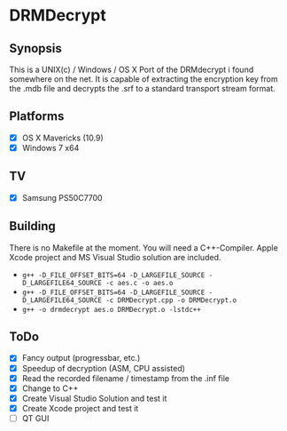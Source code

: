 # DRMDecrypt

## Synopsis

This is a UNIX(c) / Windows / OS X Port of the DRMdecrypt i found somewhere on the net. It is capable of extracting the encryption key from the .mdb file and decrypts the .srf to a standard transport stream format.

## Platforms
+ [X] OS X Mavericks (10.9)
+ [X] Windows 7 x64

## TV
+ [x] Samsung PS50C7700

## Building

There is no Makefile at the moment. You will need a C++-Compiler. Apple Xcode project and MS Visual Studio solution are included.

+ `g++ -D_FILE_OFFSET_BITS=64 -D_LARGEFILE_SOURCE -D_LARGEFILE64_SOURCE -c aes.c -o aes.o`
+ `g++ -D_FILE_OFFSET_BITS=64 -D_LARGEFILE_SOURCE -D_LARGEFILE64_SOURCE -c DRMDecrypt.cpp -o DRMDecrypt.o`
+ `g++ -o drmdecrypt aes.o DRMDecrypt.o -lstdc++`

## ToDo

* [x] Fancy output (progressbar, etc.)
* [x] Speedup of decryption (ASM, CPU assisted)
* [x] Read the recorded filename / timestamp from the .inf file
* [x] Change to C++
* [x] Create Visual Studio Solution and test it
* [x] Create Xcode project and test it
* [ ] QT GUI
